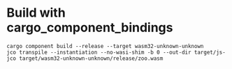 # Build with cargo_component_bindings

```shell
cargo component build --release --target wasm32-unknown-unknown
jco transpile --instantiation --no-wasi-shim -b 0 --out-dir target/js-jco target/wasm32-unknown-unknown/release/zoo.wasm
```
